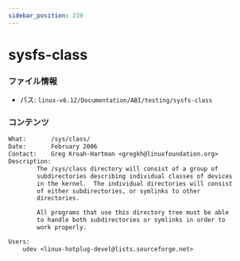 ```yaml
---
sidebar_position: 239
---
```

# sysfs-class

### ファイル情報

- パス: `linux-v6.12/Documentation/ABI/testing/sysfs-class`

### コンテンツ

```txt
What:		/sys/class/
Date:		February 2006
Contact:	Greg Kroah-Hartman <gregkh@linuxfoundation.org>
Description:
		The /sys/class directory will consist of a group of
		subdirectories describing individual classes of devices
		in the kernel.  The individual directories will consist
		of either subdirectories, or symlinks to other
		directories.

		All programs that use this directory tree must be able
		to handle both subdirectories or symlinks in order to
		work properly.

Users:
	udev <linux-hotplug-devel@lists.sourceforge.net>

```
